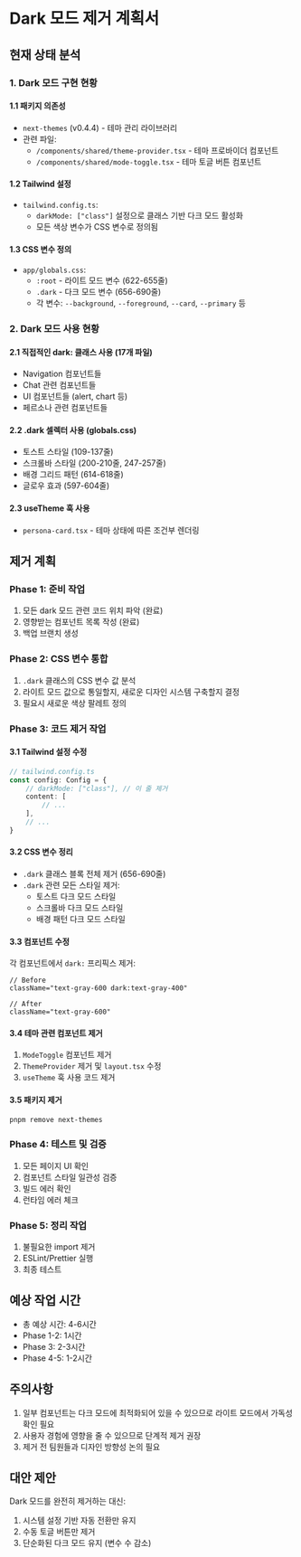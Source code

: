 # Dark 모드 제거 계획서

## 현재 상태 분석

### 1. Dark 모드 구현 현황

#### 1.1 패키지 의존성
- `next-themes` (v0.4.4) - 테마 관리 라이브러리
- 관련 파일:
  - `/components/shared/theme-provider.tsx` - 테마 프로바이더 컴포넌트
  - `/components/shared/mode-toggle.tsx` - 테마 토글 버튼 컴포넌트

#### 1.2 Tailwind 설정
- `tailwind.config.ts`:
  - `darkMode: ["class"]` 설정으로 클래스 기반 다크 모드 활성화
  - 모든 색상 변수가 CSS 변수로 정의됨

#### 1.3 CSS 변수 정의
- `app/globals.css`:
  - `:root` - 라이트 모드 변수 (622-655줄)
  - `.dark` - 다크 모드 변수 (656-690줄)
  - 각 변수: `--background`, `--foreground`, `--card`, `--primary` 등

### 2. Dark 모드 사용 현황

#### 2.1 직접적인 dark: 클래스 사용 (17개 파일)
- Navigation 컴포넌트들
- Chat 관련 컴포넌트들  
- UI 컴포넌트들 (alert, chart 등)
- 페르소나 관련 컴포넌트들

#### 2.2 .dark 셀렉터 사용 (globals.css)
- 토스트 스타일 (109-137줄)
- 스크롤바 스타일 (200-210줄, 247-257줄)
- 배경 그리드 패턴 (614-618줄)
- 글로우 효과 (597-604줄)

#### 2.3 useTheme 훅 사용
- `persona-card.tsx` - 테마 상태에 따른 조건부 렌더링

## 제거 계획

### Phase 1: 준비 작업
1. 모든 dark 모드 관련 코드 위치 파악 (완료)
2. 영향받는 컴포넌트 목록 작성 (완료)
3. 백업 브랜치 생성

### Phase 2: CSS 변수 통합
1. `.dark` 클래스의 CSS 변수 값 분석
2. 라이트 모드 값으로 통일할지, 새로운 디자인 시스템 구축할지 결정
3. 필요시 새로운 색상 팔레트 정의

### Phase 3: 코드 제거 작업

#### 3.1 Tailwind 설정 수정
```typescript
// tailwind.config.ts
const config: Config = {
    // darkMode: ["class"], // 이 줄 제거
    content: [
        // ...
    ],
    // ...
}
```

#### 3.2 CSS 변수 정리
- `.dark` 클래스 블록 전체 제거 (656-690줄)
- `.dark` 관련 모든 스타일 제거:
  - 토스트 다크 모드 스타일
  - 스크롤바 다크 모드 스타일
  - 배경 패턴 다크 모드 스타일

#### 3.3 컴포넌트 수정
각 컴포넌트에서 `dark:` 프리픽스 제거:
```tsx
// Before
className="text-gray-600 dark:text-gray-400"

// After  
className="text-gray-600"
```

#### 3.4 테마 관련 컴포넌트 제거
1. `ModeToggle` 컴포넌트 제거
2. `ThemeProvider` 제거 및 `layout.tsx` 수정
3. `useTheme` 훅 사용 코드 제거

#### 3.5 패키지 제거
```bash
pnpm remove next-themes
```

### Phase 4: 테스트 및 검증
1. 모든 페이지 UI 확인
2. 컴포넌트 스타일 일관성 검증
3. 빌드 에러 확인
4. 런타임 에러 체크

### Phase 5: 정리 작업
1. 불필요한 import 제거
2. ESLint/Prettier 실행
3. 최종 테스트

## 예상 작업 시간
- 총 예상 시간: 4-6시간
- Phase 1-2: 1시간
- Phase 3: 2-3시간
- Phase 4-5: 1-2시간

## 주의사항
1. 일부 컴포넌트는 다크 모드에 최적화되어 있을 수 있으므로 라이트 모드에서 가독성 확인 필요
2. 사용자 경험에 영향을 줄 수 있으므로 단계적 제거 권장
3. 제거 전 팀원들과 디자인 방향성 논의 필요

## 대안 제안
Dark 모드를 완전히 제거하는 대신:
1. 시스템 설정 기반 자동 전환만 유지
2. 수동 토글 버튼만 제거
3. 단순화된 다크 모드 유지 (변수 수 감소)